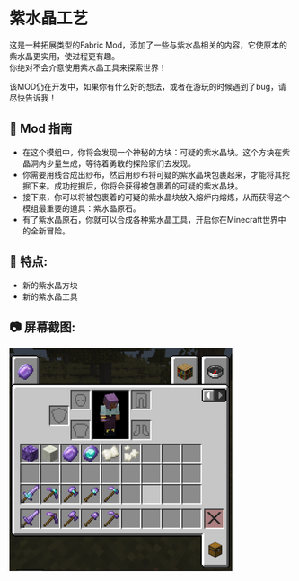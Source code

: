 # 紫水晶工艺
这是一种拓展类型的Fabric Mod，添加了一些与紫水晶相关的内容，它使原本的紫水晶更实用，使过程更有趣。  
你绝对不会介意使用紫水晶工具来探索世界！

该MOD仍在开发中，如果你有什么好的想法，或者在游玩的时候遇到了bug，请尽快告诉我！
## 🧭 Mod 指南
* 在这个模组中，你将会发现一个神秘的方块：可疑的紫水晶块。这个方块在紫晶洞内少量生成，等待着勇敢的探险家们去发现。
* 你需要用线合成出纱布，然后用纱布将可疑的紫水晶块包裹起来，才能将其挖掘下来。成功挖掘后，你将会获得被包裹着的可疑的紫水晶块。
* 接下来，你可以将被包裹着的可疑的紫水晶块放入熔炉内熔炼，从而获得这个模组最重要的道具：紫水晶原石。
* 有了紫水晶原石，你就可以合成各种紫水晶工具，开启你在Minecraft世界中的全新冒险。

## 🎯 特点:
* 新的紫水晶方块
* 新的紫水晶工具

## 📷 屏幕截图:
<img src="https://raw.githubusercontent.com/HopiHopy/Amethyst-Craft/1.20.1/Screenshot01.png" align="center" width="397" height="397" alt="Screenshot01">